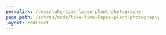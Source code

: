 ```yaml
---
permalink: /docs/take-time-lapse-plant-photography
page_path: /extras/mods/take-time-lapse-plant-photography
layout: redirect
---
```

